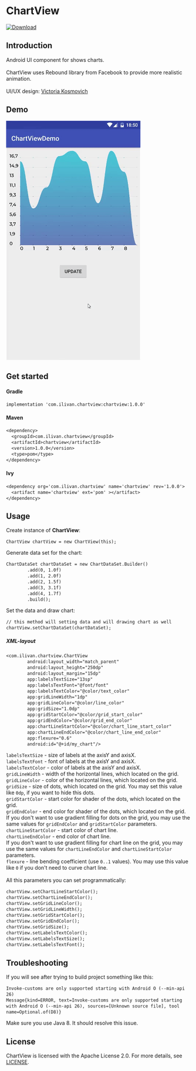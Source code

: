 # ChartView
[ ![Download](https://api.bintray.com/packages/ilyalitosh/Maven/com.ilivan.chartview/images/download.svg) ](https://bintray.com/ilyalitosh/Maven/com.ilivan.chartview/_latestVersion)

Introduction
------------
Android UI component for shows charts. <br><br>
ChartView uses Rebound library from Facebook to provide more realistic animation.<br><br>
UI/UX design: [Victoria Kosmovich](https://www.behance.net/vkosmovich)

Demo
----

![chartview1](imgres/chartview-demo.gif)

Get started
-----------

#### Gradle

```
implementation 'com.ilivan.chartview:chartview:1.0.0'
```

#### Maven

```
<dependency>
  <groupId>com.ilivan.chartview</groupId>
  <artifactId>chartview</artifactId>
  <version>1.0.0</version>
  <type>pom</type>
</dependency>
```

#### Ivy

```
<dependency org='com.ilivan.chartview' name='chartview' rev='1.0.0'>
  <artifact name='chartview' ext='pom' ></artifact>
</dependency>
```

Usage
-----

Create instance of **ChartView**:
```
ChartView chartView = new ChartView(this);
```
Generate data set for the chart:
```
ChartDataSet chartDataSet = new ChartDataSet.Builder()
        .add(0, 1.0f)
        .add(1, 2.0f)
        .add(2, 1.5f)
        .add(3, 3.1f)
        .add(4, 1.7f)
        .build();
```
Set the data and draw chart:
```
// this method will setting data and will drawing chart as well
chartView.setChartDataSet(chartDataSet);
```
##### XML-layout

```
<com.ilivan.chartview.ChartView
        android:layout_width="match_parent"
        android:layout_height="250dp"
        android:layout_margin="15dp"
        app:labelsTextSize="13sp"
        app:labelsTextFont="@font/font"
        app:labelsTextColor="@color/text_color"
        app:gridLineWidth="1dp"
        app:gridLineColor="@color/line_color"
        app:gridSize="1.0dp"
        app:gridStartColor="@color/grid_start_color"
        app:gridEndColor="@color/grid_end_color"
        app:chartLineStartColor="@color/chart_line_start_color"
        app:chartLineEndColor="@color/chart_line_end_color"
        app:flexure="0.6"
        android:id="@+id/my_chart"/>
```
`labelsTextSize` - size of labels at the axisY and axisX. <br>
`labelsTextFont` - font of labels at the axisY and axisX. <br>
`labelsTextColor` - color of labels at the axisY and axisX. <br>
`gridLineWidth` - width of the horizontal lines, which located on the grid. <br>
`gridLineColor` - color of the horizontal lines, which located on the grid. <br>
`gridSize` - size of dots, which located on the grid. You may set this value like `0dp`, if you want to hide this dots. <br>
`gridStartColor` - start color for shader of the dots, which located on the grid. <br>
`gridEndColor` - end color for shader of the dots, which located on the grid. <br>
If you don't want to use gradient filling for dots on the grid, you may use the same values for `gridEndColor` and `gridStartColor` parameters. <br>
`chartLineStartColor` - start color of chart line. <br>
`chartLineEndColor` - end color of chart line. <br>
If you don't want to use gradient filling for chart line on the grid, you may use the same values for `chartLineEndColor` and `chartLineStartColor` parameters. <br>
`flexure` - line bending coefficient (use `0..1` values). You may use this value like `0` if you don't need to curve chart line. <br><br>
All this parameters you can set programmatically:
```
chartView.setChartLineStartColor();
chartView.setChartLineEndColor();
chartView.setGridLineColor();
chartView.setGridLineWidth();
chartView.setGridStartColor();
chartView.setGridEndColor();
chartView.setGridSize();
chartView.setLabelsTextColor();
chartView.setLabelsTextSize();
chartView.setLabelsTextFont();
```

Troubleshooting
---------------

If you will see after trying to build project something like this:
```
Invoke-customs are only supported starting with Android O (--min-api 26)
Message{kind=ERROR, text=Invoke-customs are only supported starting with Android O (--min-api 26), sources=[Unknown source file], tool name=Optional.of(D8)}
``` 
Make sure you use Java 8. It should resolve this issue.

License
-------

ChartView is licensed with the Apache License 2.0. For more details, see [LICENSE](LICENSE).


